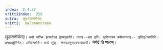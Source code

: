 ```yaml
---
index:  2.4.37
vrittiindex:  258
sutra:  लुङ्?सनोर्घस्लृ
vritti:  balamanorama 
---
```


लुङ्सनोर्घस्लृ। `अदो जग्धिः इत्यतोऽद इत्यनुवर्तते। तदाह--अद इति. लृदित्त्वस्य प्रयोजनमाह-- लृदित्?त्वादिति। हनधातुरिनिट्। प्रणिहन्तीति। शपो लुक्। नस्याऽनुस्वारपरसवर्णौ। `नेर्गदे`ति णत्वम्। 

